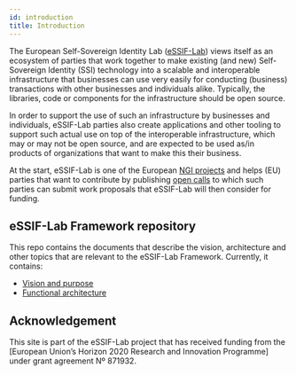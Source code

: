 ```yaml
---
id: introduction
title: Introduction
---
```


The European Self-Sovereign Identity Lab ([eSSIF-Lab](https://essif-lab.eu/)) views itself as an ecosystem of parties 
that work together to make existing (and new) Self-Sovereign Identity (SSI) technology into 
a scalable and interoperable infrastructure that businesses can use very easily
for conducting (business) transactions with other businesses and individuals alike.
Typically, the libraries, code or components for the infrastructure should be open source.

In order to support the use of such an infrastructure by businesses and individuals,
eSSIF-Lab parties also create applications and other tooling to support such actual use
on top of the interoperable infrastructure, which may or may not be open source,
and are expected to be used as/in products of organizations that want to make this their business.

At the start, eSSIF-Lab is one of the European [NGI projects](https://www.ngi.eu/ngi-projects/)
and helps (EU) parties that want to contribute by publishing [open calls](https://essif-lab.eu/?page_id=134) 
to which such parties can submit work proposals that eSSIF-Lab will then consider for funding.

## eSSIF-Lab Framework repository

This repo contains the documents that describe the vision, architecture and other
topics that are relevant to the eSSIF-Lab Framework. Currently, it contains:

- [Vision and purpose](vision-and-purpose)
- [Functional architecture](functional-architecture)

## Acknowledgement

This site is part of the eSSIF-Lab project that has received funding from the [European Union’s Horizon 2020 Research and Innovation Programme] under grant agreement Nº 871932.